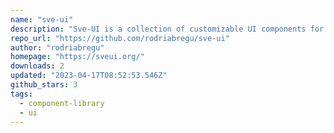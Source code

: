 ```yaml
---
name: "sve-ui"
description: "Sve-UI is a collection of customizable UI components for Svelte applications. These components are designed to be easy to use and highly flexible, allowing developers to quickly build beautiful interfaces. Sve-UI includes buttons, forms, modals, and other"
repo_url: "https://github.com/rodriabregu/sve-ui"
author: "rodriabregu"
homepage: "https://sveui.org/"
downloads: 2
updated: "2023-04-17T08:52:53.546Z"
github_stars: 3
tags: 
  - component-library
  - ui
---
```

